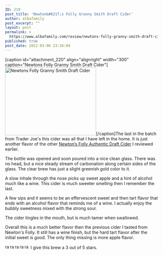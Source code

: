 ```yaml
---
ID: 219
post_title: 'Newton&#8217;s Folly Granny Smith Draft Cider'
author: albafamily
post_excerpt: ""
layout: post
permalink: >
  https://www.albafamily.com/review/newtons-folly-granny-smith-draft-cider
published: true
post_date: 2012-03-06 23:16:04
---
```

[caption id="attachment_220" align="alignright" width="300" caption="Newtons Folly Granny Smith Draft Cider"]<a href="https://www.albafamily.com/wp-content/uploads/IMG_20120306_215536.jpg" class="fancybox"><img src="https://www.albafamily.com/wp-content/uploads/IMG_20120306_215536-300x224.jpg" alt="Newtons Folly Granny Smith Draft Cider" title="Granny Smith Draft Cider" width="300" height="224" class="size-medium wp-image-220" /></a>[/caption]The last in the batch from Trader Joe's this cider was all that I have left in the home. It is just another flavor of the other <a href="https://www.albafamily.com/review/newtons-folly-authentic-draft-cider" title="Newton's Folly Authentic Draft Cider">Newton’s Folly Authentic Draft Cider</a> I reviewed earlier.

The bottle was opened and soon poured into a nice clean glass. There was no head, but a nice steady stream of carbonation along certain sides of the glass. The clear brew has just a slight greenish gold color to it.

A slow inhale through the nose picks up sweet apple and a hint of alcohol much like a wine. This cider is much sweeter smelling then I remember the last.

A few sips and it seems to be an effervescent sweet and then tart flavor that ends with an alcohol flavor that reminds me of a wine. I actually enjoy the bubbly sweetness mixed with the strong sour.

The cider tingles in the mouth, but is much tamer when swallowed.

Overall this is a much better flavor then the previous cider I tasted from Newton's Folly. It still has a wine finish, but the hard tart flavor after the initial sweet is good. The only thing missing is more apple flavor.

<div><img src="https://www.albafamily.com/wp-content/uploads/rating_on.gif" alt="rating on" title="rating_on" width="16" height="16" /><img src="https://www.albafamily.com/wp-content/uploads/rating_on.gif" alt="rating on" title="rating_on" width="16" height="16" /><img src="https://www.albafamily.com/wp-content/uploads/rating_on.gif" alt="rating on" title="rating_on" width="16" height="16" /><img src="https://www.albafamily.com/wp-content/uploads/rating_off.gif" alt="rating off" title="rating_off" width="16" height="16" /><img src="https://www.albafamily.com/wp-content/uploads/rating_off.gif" alt="rating off" title="rating_off" width="16" height="16" /> I give this brew a 3 out of 5 stars.</div>